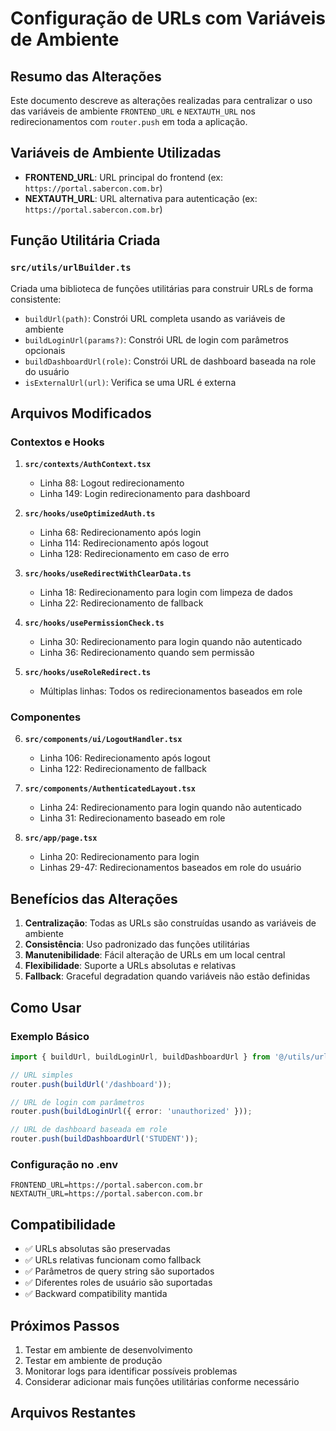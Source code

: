 # Configuração de URLs com Variáveis de Ambiente

## Resumo das Alterações

Este documento descreve as alterações realizadas para centralizar o uso das variáveis de ambiente `FRONTEND_URL` e `NEXTAUTH_URL` nos redirecionamentos com `router.push` em toda a aplicação.

## Variáveis de Ambiente Utilizadas

- **FRONTEND_URL**: URL principal do frontend (ex: `https://portal.sabercon.com.br`)
- **NEXTAUTH_URL**: URL alternativa para autenticação (ex: `https://portal.sabercon.com.br`)

## Função Utilitária Criada

### `src/utils/urlBuilder.ts`

Criada uma biblioteca de funções utilitárias para construir URLs de forma consistente:

- `buildUrl(path)`: Constrói URL completa usando as variáveis de ambiente
- `buildLoginUrl(params?)`: Constrói URL de login com parâmetros opcionais
- `buildDashboardUrl(role)`: Constrói URL de dashboard baseada na role do usuário
- `isExternalUrl(url)`: Verifica se uma URL é externa

## Arquivos Modificados

### Contextos e Hooks

1. **`src/contexts/AuthContext.tsx`**
   - Linha 88: Logout redirecionamento
   - Linha 149: Login redirecionamento para dashboard

2. **`src/hooks/useOptimizedAuth.ts`**
   - Linha 68: Redirecionamento após login
   - Linha 114: Redirecionamento após logout
   - Linha 128: Redirecionamento em caso de erro

3. **`src/hooks/useRedirectWithClearData.ts`**
   - Linha 18: Redirecionamento para login com limpeza de dados
   - Linha 22: Redirecionamento de fallback

4. **`src/hooks/usePermissionCheck.ts`**
   - Linha 30: Redirecionamento para login quando não autenticado
   - Linha 36: Redirecionamento quando sem permissão

5. **`src/hooks/useRoleRedirect.ts`**
   - Múltiplas linhas: Todos os redirecionamentos baseados em role

### Componentes

6. **`src/components/ui/LogoutHandler.tsx`**
   - Linha 106: Redirecionamento após logout
   - Linha 122: Redirecionamento de fallback

7. **`src/components/AuthenticatedLayout.tsx`**
   - Linha 24: Redirecionamento para login quando não autenticado
   - Linha 31: Redirecionamento baseado em role

8. **`src/app/page.tsx`**
   - Linha 20: Redirecionamento para login
   - Linhas 29-47: Redirecionamentos baseados em role do usuário

## Benefícios das Alterações

1. **Centralização**: Todas as URLs são construídas usando as variáveis de ambiente
2. **Consistência**: Uso padronizado das funções utilitárias
3. **Manutenibilidade**: Fácil alteração de URLs em um local central
4. **Flexibilidade**: Suporte a URLs absolutas e relativas
5. **Fallback**: Graceful degradation quando variáveis não estão definidas

## Como Usar

### Exemplo Básico
```typescript
import { buildUrl, buildLoginUrl, buildDashboardUrl } from '@/utils/urlBuilder';

// URL simples
router.push(buildUrl('/dashboard'));

// URL de login com parâmetros
router.push(buildLoginUrl({ error: 'unauthorized' }));

// URL de dashboard baseada em role
router.push(buildDashboardUrl('STUDENT'));
```

### Configuração no .env
```env
FRONTEND_URL=https://portal.sabercon.com.br
NEXTAUTH_URL=https://portal.sabercon.com.br
```

## Compatibilidade

- ✅ URLs absolutas são preservadas
- ✅ URLs relativas funcionam como fallback
- ✅ Parâmetros de query string são suportados
- ✅ Diferentes roles de usuário são suportadas
- ✅ Backward compatibility mantida

## Próximos Passos

1. Testar em ambiente de desenvolvimento
2. Testar em ambiente de produção
3. Monitorar logs para identificar possíveis problemas
4. Considerar adicionar mais funções utilitárias conforme necessário

## Arquivos Restantes

